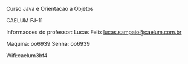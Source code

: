Curso Java e Orientacao a Objetos

CAELUM FJ-11


Informacoes do professor:
Lucas Felix
lucas.sampaio@caelum.com.br

Maquina: oo6939
Senha:	 oo6939

Wifi:caelum3bf4
